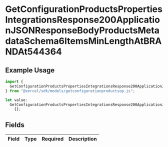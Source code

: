 # GetConfigurationProductsPropertiesIntegrationsResponse200ApplicationJSONResponseBodyProductsMetadataSchema6ItemsMinLengthAtBRANDAt544364

## Example Usage

```typescript
import {
  GetConfigurationProductsPropertiesIntegrationsResponse200ApplicationJSONResponseBodyProductsMetadataSchema6ItemsMinLengthAtBRANDAt544364,
} from "@vercel/sdk/models/getconfigurationproductsop.js";

let value:
  GetConfigurationProductsPropertiesIntegrationsResponse200ApplicationJSONResponseBodyProductsMetadataSchema6ItemsMinLengthAtBRANDAt544364 =
    {};
```

## Fields

| Field       | Type        | Required    | Description |
| ----------- | ----------- | ----------- | ----------- |